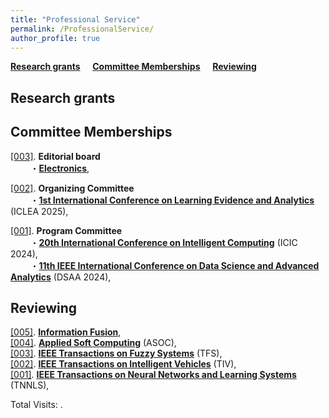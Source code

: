 ```yaml
---
title: "Professional Service"
permalink: /ProfessionalService/
author_profile: true
---
```


**[Research grants](#fau)** &nbsp; &nbsp; **[Committee Memberships](#rau)** &nbsp; &nbsp; **[Reviewing](#cau)** &nbsp; &nbsp;


<h2 id="fau">
Research grants
</h2>


<h2 id="rau">
Committee Memberships
</h2>

<u>[003]</u>. **Editorial board**  
&nbsp; &nbsp; &nbsp; &nbsp; ・**[Electronics](https://www.mdpi.com/journal/electronics)**, 

<u>[002]</u>. **Organizing Committee**  
&nbsp; &nbsp; &nbsp; &nbsp; ・**[1st International Conference on Learning Evidence and Analytics](https://sites.google.com/leds.ait.kyushu-u.ac.jp/iclea2025/?pli=1)** (ICLEA 2025), 

<u>[001]</u>. **Program Committee**  
&nbsp; &nbsp; &nbsp; &nbsp; ・**[20th International Conference on Intelligent Computing](https://www.ic-icc.cn/2024/index.htm)** (ICIC 2024),  
&nbsp; &nbsp; &nbsp; &nbsp; ・**[11th IEEE International Conference on Data Science and Advanced Analytics](https://dsaa2024.dsaa.co/)** (DSAA 2024),  



<h2 id="cau">
Reviewing
</h2>

<u>[005]</u>. **[Information Fusion](https://www.sciencedirect.com/journal/information-fusion)**,  
<u>[004]</u>. **[Applied Soft Computing](https://www.sciencedirect.com/journal/applied-soft-computing)** (ASOC),  
<u>[003]</u>. **[IEEE Transactions on Fuzzy Systems](https://ieeexplore.ieee.org/xpl/RecentIssue.jsp?punumber=91)** (TFS),  
<u>[002]</u>. **[IEEE Transactions on Intelligent Vehicles](https://ieeexplore.ieee.org/xpl/RecentIssue.jsp?punumber=7274857)** (TIV),  
<u>[001]</u>. **[IEEE Transactions on Neural Networks and Learning Systems](https://ieeexplore.ieee.org/xpl/RecentIssue.jsp?punumber=5962385)** (TNNLS),  



<script async src="https://npm.elemecdn.com/penndu@1.0.0/bsz.js"></script>
<span id="busuanzi_container_site_pv">Total Visits: <span id="busuanzi_value_site_pv"></span>.</span>
